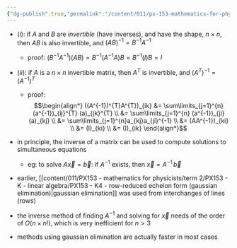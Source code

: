 ```yaml
---
{"dg-publish":true,"permalink":"/content/011/px-153-mathematics-for-physicists/term-2/px-153-k-linear-algebra/px-153-k8-properties-of-matrix-inverses/","noteIcon":"1","created":"2024-10-01T18:27:09.427+01:00","updated":"2024-11-26T19:40:19.493+00:00"}
---
```


- $(i):$ if $A$ and $B$ are *invertible* (have inverses), and have the shape, $n\times n$, then $AB$ is also invertible, and $(AB)^{-1} = B^{-1}A^{-1}$
	- proof: $(B^{-1}A^{-1})(AB) = B^{-1}(A^{-1}A)B = B^{-1}(I)B = I$

- $(ii):$ if $A$ is a $n\times n$ invertible matrix, then $A^{T}$ is invertible, and $(A^{T})^{-1} = (A^{-1})^{T}$
	- proof: 
$$\begin{align*}
	((A^{-1})^{T}A^{T})_{ik} &= \sum\limits_{j=1}^{n} (a^{-1})_{ij}^{T} (a)_{jk}^{T} \\
	&= \sum\limits_{j=1}^{n} (a^{-1})_{ji} (a)_{kj} \\
	&= \sum\limits_{j=1}^{n}a_{kj}a_{ji}^{-1} \\
	&= (AA^{-1})_{ki} \\
	&= (I)_{ki} \\
	&= (I)_{ik}
\end{align*}$$
- in principle, the inverse of a matrix can be used to compute solutions to simultaneous equations
	- eg: to solve $A\vec x=\vec b:$ if $A^{-1}$ exists, then $\vec x = A^{-1}\,\vec b$
- earlier, [[content/011/PX153 - mathematics for physicists/term 2/PX153 - K - linear algebra/PX153 - K4 - row-reduced echelon form (gaussian elimination)\|gaussian elimination]] was used from interchanges of lines (rows)
- the inverse method of finding $A^{-1}$ and solving for $\vec x$ needs of the order of $O(n\times n!)$, which is very inefficient for $n>3$
- methods using gaussian elimination are actually faster in most cases

